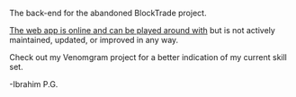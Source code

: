 The back-end for the abandoned BlockTrade project.

[The web app is online and can be played around with](https://www.blocktrade.ibrahimpg.com) but is not actively maintained, updated, or improved in any way.

Check out my Venomgram project for a better indication of my current skill set.

-Ibrahim P.G.
